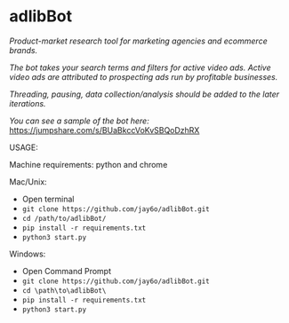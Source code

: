 # adlibBot

*Product-market research tool for marketing agencies and ecommerce brands.*

*The bot takes your search terms and filters for active video ads. Active video ads are attributed to prospecting ads run by profitable businesses.*

*Threading, pausing, data collection/analysis should be added to the later iterations.*

*You can see a sample of the bot here:* https://jumpshare.com/s/BUaBkccVoKvSBQoDzhRX
 
USAGE:

Machine requirements: python and chrome

Mac/Unix:

- Open terminal
- `git clone https://github.com/jay6o/adlibBot.git`
- `cd /path/to/adlibBot/`
- `pip install -r requirements.txt`
- `python3 start.py`


Windows:
- Open Command Prompt
- `git clone https://github.com/jay6o/adlibBot.git`
- `cd \path\to\adlibBot\`
- `pip install -r requirements.txt`
- `python3 start.py`

